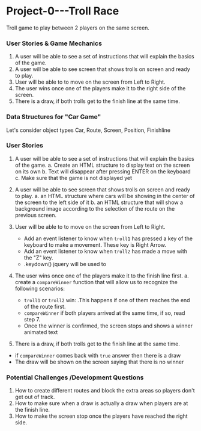 # Project-0---Troll Race
Troll game to play between 2 players on the same screen.


### User Stories & Game Mechanics
1. A user will be able to see a set of instructions that will explain the basics of the game.
2. A user will be able to see screen that shows trolls on screen and ready to play.
3. User will be able to to move on the screen from Left to Right.
4. The user wins once one of the players make it to the right side of the screen.
5. There is a draw, if both trolls get to the finish line at the same time.

### Data Structures for "Car Game"
Let's consider object types Car, Route, Screen, Position, Finishline


### User Stories

1. A user will be able to see a set of instructions that will explain the basics of the game.
  a. Create an HTML structure to display text on the screen on its own
  b. Text will disappear after pressing ENTER on the keyboard
  c. Make sure that the game is not displayed yet


2. A user will be able to see screen that shows trolls on screen and ready to play.
  a. an HTML structure where cars will be showing in the center of the screen to the left side of it
  b. an HTML structure that will show a background image according to the selection of the route on the previous screen.


3. User will be able to to move on the screen from Left to Right.
    - Add an event listener to know when `troll1` has pressed a key of the keyboard to make a movement. These key is Right Arrow.
    - Add an event listener  to know when `troll2` has made a move with the "Z" key.
    - .keydown() jquery will be used to

4. The user wins once one of the players make it to the finish line first.
  a. create a `compareWinner` function that will allow us to recognize the following scenarios:
    - `troll1` or `troll2` win:
      .This happens if one of them reaches the end of the route first.
    - `compareWinner` if both players arrived at the same time, if so, read step 7.
    - Once the winner is confirmed, the screen stops and shows a winner animated text

5. There is a draw, if both trolls get to the finish line at the same time.
  - if `compareWinner` comes back with `true` answer then there is a draw
  - The draw will be shown on the screen saying that there is no winner



### Potential Challenges /Development Questions

1. How to create different routes and block the extra areas so players don't get out of track.
2. How to make sure when a draw is actually a draw when players are at the finish line.
3. How to make the screen stop once the players have reached the right side.

